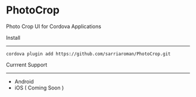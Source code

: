 PhotoCrop
=========

Photo Crop UI for Cordova Applications

Install
_______

    cordova plugin add https://github.com/sarriaroman/PhotoCrop.git
    

Currrent Support
________________

- Android
- iOS ( Coming Soon )
